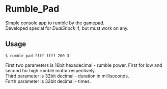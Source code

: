 # Rumble_Pad
Simple console app to rumble by the gamepad.  
Developed special for *DualShock 4*, but must work on any.  
## Usage
```console
$ rumble_pad ffff ffff 200 3
```
First two parameters is 16bit hexadecimal - rumble power. First for low
and second for high rumble motor respectively.  
Third parameter is 32bit decimal - duration in milliseconds.  
Forth parameter is 32bit decimal - times.
